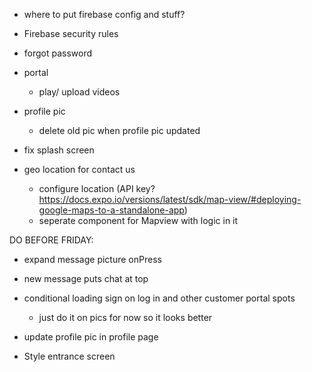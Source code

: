 <!-- - filter messages to only show if to and from are corresponding

  - this should be fixed once we refactor to use redux for messages. Currently restricted by firebase queries. Once we get messages in redux, we can pass redux messages to state and filter them to only show with proper to and froms. This is only an issue on the customer portal side of the app mainly because we use the customer email as document id for messages collection. -->

<!-- - in admin updates, list users (sort) by most recent message (sent or received)
  - instead, this is listed by most recent user created -->

<!-- Refactor everything in updates tab to work in chats tab.

- refactor firestore messages to have an image url key (see firestore for reference)
- be able to see the text and image in the text field on adminchats
- conditionially render an image in chat section if there is an image URl -->

<!-- - Push notifications -->

- where to put firebase config and stuff?

  <!-- - refactor firebase - Register refactor is only file still using firebase.js -->

- Firebase security rules

- forgot password

- portal

  - play/ upload videos
      <!-- - use redux, read field in msg t or f value, send to redux, when chat screen is open make true -->
    <!-- - message time -->
    <!-- - take a pick to send (not just choose from camera roll) -->

- profile pic
  <!-- - save default pic to assests or in firebase storage -->
  <!-- - change hard code default pro pic -->
  <!-- - auto save default pic in registration -->
  - delete old pic when profile pic updated
  <!-- - need to get Download URL of avatar from fire storage -->
- fix splash screen

- geo location for contact us
  - configure location (API key? https://docs.expo.io/versions/latest/sdk/map-view/#deploying-google-maps-to-a-standalone-app)
  - seperate component for Mapview with logic in it

DO BEFORE FRIDAY:

- expand message picture onPress
- new message puts chat at top

- conditional loading sign on log in and other customer portal spots

  - just do it on pics for now so it looks better

- update profile pic in profile page
- Style entrance screen

<!-- - search bar in admin updates -->
<!-- - show notification icon when a new message is received or update is posted -->
<!-- - android appearance fix -->
<!-- - style profile page -->
